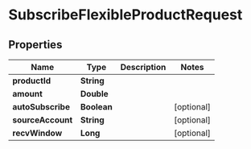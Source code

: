 

# SubscribeFlexibleProductRequest


## Properties

| Name | Type | Description | Notes |
|------------ | ------------- | ------------- | -------------|
|**productId** | **String** |  |  |
|**amount** | **Double** |  |  |
|**autoSubscribe** | **Boolean** |  |  [optional] |
|**sourceAccount** | **String** |  |  [optional] |
|**recvWindow** | **Long** |  |  [optional] |




